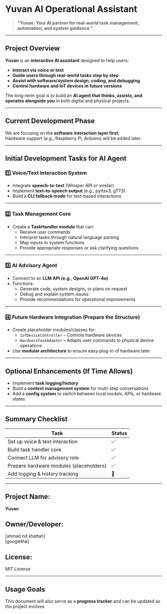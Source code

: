# **Yuvan AI Operational Assistant**

> **"Yuvan: Your AI partner for real-world task management, automation, and system guidance."**

---

## **Project Overview**

**Yuvan** is an **interactive AI assistant** designed to help users:

- **Interact via voice or text**  
- **Guide users through real-world tasks step by step**  
- **Assist with software/system design, coding, and debugging**  
- **Control hardware and IoT devices in future versions**

The long-term goal is to build an **AI agent that thinks, assists, and operates alongside you** in both digital and physical projects.

---

## **Current Development Phase**

We are focusing on the **software interaction layer first.**  
Hardware support (e.g., Raspberry Pi, Arduino) will be added later.

---

## **Initial Development Tasks for AI Agent**

### **1️⃣ Voice/Text Interaction System**

- Integrate **speech-to-text** (Whisper API or similar)  
- Implement **text-to-speech output** (e.g., pyttsx3, gTTS)  
- Build a **CLI fallback mode** for text-based interactions  

---

### **2️⃣ Task Management Core**

- Create a **TaskHandler module** that can:  
  - Receive user commands  
  - Interpret tasks through natural language parsing  
  - Map inputs to system functions  
  - Provide appropriate responses or ask clarifying questions

---

### **3️⃣ AI Advisory Agent**

- Connect to an **LLM API (e.g., OpenAI GPT-4o)**  
- Functions:  
  - Generate code, system designs, or plans on request  
  - Debug and explain system issues  
  - Provide recommendations for operational improvements

---

### **4️⃣ Future Hardware Integration (Prepare the Structure)**

- Create placeholder modules/classes for:  
  - `IoTDeviceController` – Controls hardware devices  
  - `HardwareTaskAdapter` – Adapts user commands to physical device operations  
- Use **modular architecture** to ensure easy plug-in of hardware later  

---

## **Optional Enhancements (If Time Allows)**

- Implement **task logging/history**  
- Build a **context management system** for multi-step conversations  
- Add a **config system** to switch between local models, APIs, or hardware states

---

## **Summary Checklist**

| Task | Status |
|---|---|
| Set up voice & text interaction | ✅ |
| Build task handler core | ✅ |
| Connect LLM for advisory role | ✅ |
| Prepare hardware modules (placeholders) | ✅ |
| Add logging & history tracking | 🔲 |

---

## **Project Name:**  
**Yuvan**

## **Owner/Developer:**  
[ahmad nd shattah]  
[googletha]  

## **License:**  
MIT License

---

## **Usage Goals**

This document will also serve as a **progress tracker** and can be updated as the project evolves.

